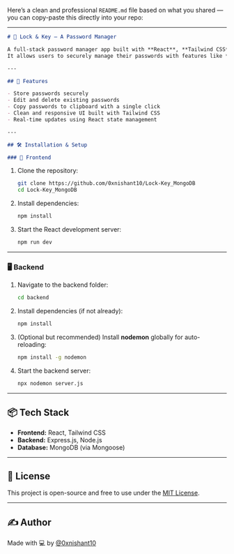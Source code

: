 Here’s a clean and professional `README.md` file based on what you shared — you can copy-paste this directly into your repo:

---

````markdown
# 🔐 Lock & Key – A Password Manager

A full-stack password manager app built with **React**, **Tailwind CSS**, **Express.js**, and **MongoDB**.  
It allows users to securely manage their passwords with features like **add**, **edit**, **delete**, and **copy to clipboard**.

---

## 🚀 Features

- Store passwords securely
- Edit and delete existing passwords
- Copy passwords to clipboard with a single click
- Clean and responsive UI built with Tailwind CSS
- Real-time updates using React state management

---

## 🛠️ Installation & Setup

### 📁 Frontend
````
1. Clone the repository:
   ```bash
   git clone https://github.com/0xnishant10/Lock-Key_MongoDB
   cd Lock-Key_MongoDB


2. Install dependencies:

   ```bash
   npm install
   ```

3. Start the React development server:

   ```bash
   npm run dev
   ```

---

### 🖥️ Backend

1. Navigate to the backend folder:

   ```bash
   cd backend
   ```

2. Install dependencies (if not already):

   ```bash
   npm install
   ```

3. (Optional but recommended) Install **nodemon** globally for auto-reloading:

   ```bash
   npm install -g nodemon
   ```

4. Start the backend server:

   ```bash
   npx nodemon server.js
   ```

---

## 📦 Tech Stack

* **Frontend:** React, Tailwind CSS
* **Backend:** Express.js, Node.js
* **Database:** MongoDB (via Mongoose)

---

## 📄 License

This project is open-source and free to use under the [MIT License](LICENSE).

---

## ✍️ Author

Made with 💻 by [@0xnishant10](https://github.com/0xnishant10)
